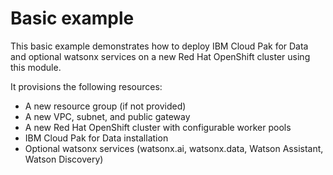 # Basic example

<!--
The basic example should call the module(s) stored in this repository with a basic configuration.
Note, there is a pre-commit hook that will take the title of each example and include it in the repos main README.md.
The text below should describe exactly what resources are provisioned / configured by the example.
-->

This basic example demonstrates how to deploy IBM Cloud Pak for Data and optional watsonx services on a new Red Hat OpenShift cluster using this module.

It provisions the following resources:

- A new resource group (if not provided)
- A new VPC, subnet, and public gateway
- A new Red Hat OpenShift cluster with configurable worker pools
- IBM Cloud Pak for Data installation
- Optional watsonx services (watsonx.ai, watsonx.data, Watson Assistant, Watson Discovery)
